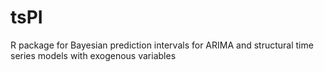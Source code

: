 # tsPI
R package for Bayesian prediction intervals for ARIMA and structural time series models with exogenous variables
